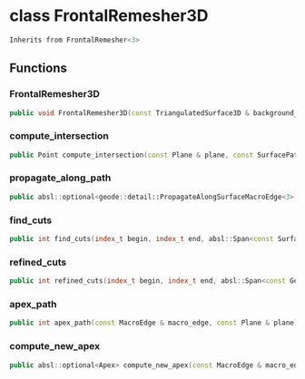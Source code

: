 # class FrontalRemesher3D


```cpp
Inherits from FrontalRemesher<3>
```



## Functions

### FrontalRemesher3D

```cpp
public void FrontalRemesher3D(const TriangulatedSurface3D & background_mesh, TriangulatedSurfaceBuilder3D & background_builder, TriangulatedSurfaceEpsilonModifier3D & background_modifier, const Metric3D & metric, Span lock_vertices)
```


### compute_intersection

```cpp
public Point compute_intersection(const Plane & plane, const SurfacePath & path)
```


### propagate_along_path

```cpp
public absl::optional<geode::detail::PropagateAlongSurfaceMacroEdge<3>::Cuts> propagate_along_path(const MacroEdge & macro_edge, index_t begin, index_t end)
```


### find_cuts

```cpp
public int find_cuts(index_t begin, index_t end, absl::Span<const SurfacePath> path_splits)
```


### refined_cuts

```cpp
public int refined_cuts(index_t begin, index_t end, absl::Span<const GeometricSurfacePath<3> > cuts, double threshold)
```


### apex_path

```cpp
public int apex_path(const MacroEdge & macro_edge, const Plane & plane)
```


### compute_new_apex

```cpp
public absl::optional<Apex> compute_new_apex(const MacroEdge & macro_edge, const Point3D & origin)
```




